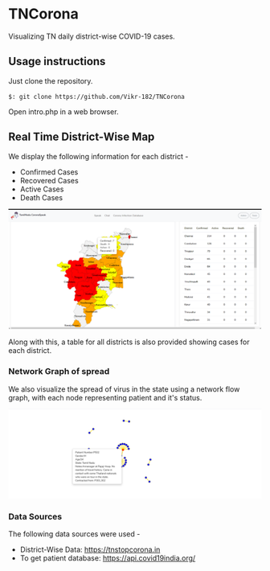 # TNCorona

Visualizing TN daily district-wise COVID-19 cases.

## Usage instructions
Just clone the repository.
```
$: git clone https://github.com/Vikr-182/TNCorona
```
Open intro.php in a web browser.

## Real Time District-Wise Map
We display the following information for each district -

- Confirmed Cases
- Recovered Cases
- Active Cases
- Death Cases

![Map and Table](./images/map.png)

Along with this, a table for all districts is also provided showing cases for each district.

### Network Graph of spread
We also visualize the spread of virus in the state using a network flow graph, with each node representing patient and it's status.

![Spread](./images/spread.png)

### Data Sources
The following data sources were used - 

- District-Wise Data: https://tnstopcorona.in
- To get patient database: https://api.covid19india.org/
